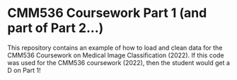 # CMM536 Coursework Part 1 (and part of Part 2...) 
This repository contains an example of how to load and clean data for the CMM536 Coursework on Medical Image Classification (2022).
If this code was used for the CMM536 coursework (2022), then the student would get a D on Part 1!
